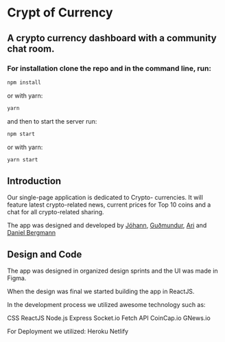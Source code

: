 # Crypt of Currency
## A crypto currency dashboard with a community chat room. 

### For installation clone the repo and in the command line, run:

 ```bash
 npm install
 ```

 or with yarn:

  ```bash
 yarn
 ```

 and then to start the server run: 

 ```bash
 npm start
 ```

 or with yarn:

  ```bash
 yarn start
 ```

 ## Introduction

 Our single-page application is dedicated to Crypto- currencies. It will feature latest crypto-related news, current prices for Top 10 coins and a chat for all crypto-related sharing. 

 The app was designed and developed by [Jóhann](https://github.com/johannTor), [Guðmundur](https://github.com/gvestmann), [Ari](https://github.com/Aridaniel) and [Daniel Bergmann](https://github.com/daniel-bergmann) 

 ## Design and Code

 The app was designed in organized design sprints and the UI was made in Figma.

 When the design was final we started building the app in ReactJS.

 In the development process we utilized awesome technology such as:
 
 CSS
 ReactJS
 Node.js
 Express
 Socket.io
 Fetch API
 CoinCap.io
 GNews.io

 For Deployment we utilized:
 Heroku
 Netlify
 

 









